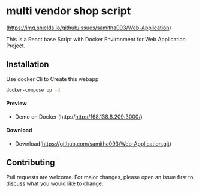 # multi vendor shop script
(https://img.shields.io/github/issues/samitha093/Web-Application)

This is a React base Script with Docker Environment for Web Application Project.

## Installation

Use docker Cli to Create this webapp 

```bash
docker-compose up -d
```
#### Preview

 - Demo on Docker (http://http://168.138.8.209:3000/)

#### Download

 - Download(https://github.com/samitha093/Web-Application.git)

## Contributing
Pull requests are welcome. For major changes, please open an issue first to discuss what you would like to change.
